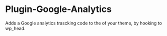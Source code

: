 # Plugin-Google-Analytics

Adds a Google analytics trascking code to the <head> of your theme, by hooking to wp_head.